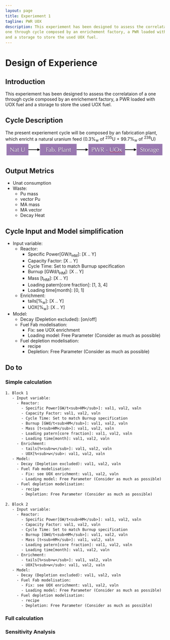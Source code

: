 ```yaml
---
layout: page
title: Experiement 1
tagline: PWR UOX
description: This experiement has been designed to assess the correlataion of a
one through cycle composed by an enrichement factory, a PWR loaded with UOX fuel
and a storage to store the used UOX fuel.
---
```



# Design of Experience

## Introduction
   This experiement has been designed to assess the correlataion of a
   one through cycle composed by an enrichement factory, a PWR loaded with UOX fuel
   and a storage to store the used UOX fuel.


## Cycle Description
   The present experiement cycle will be composed by an fabrication plant, which
   enricht a natural uranium feed (0.3%<sub>w</sub> of <sup>235</sup>U + 99.7%<sub>w</sub> of <sup>238</sup>U)
   ![Experiement 1 Shema](exp1.png)


## Output Metrics
   - Unat consumption
   - Waste:
     - Pu mass
     - vector Pu
     - MA mass
     - MA vector 
     - Decay Heat 


## Cycle Input and Model simplification
   - Input variable:
     - Reactor:
       - Specific Power[GW/t<sub>HM</sub>]: [X .. Y]
       - Capacity Factor: [X .. Y]
       - Cycle Time: Set to match Burnup specification
       - Burnup [GWd/t<sub>HM</sub>]: [X .. Y] 
       - Mass [t<sub>HM</sub>]: [X .. Y] 
       - Loading patern[core fraction]: [1, 3, 4]
       - Loading time[month]: [0, 1]
     - Enrichment:
       - tails[%<sub>w</sub>]: [X .. Y]
       - UOX[%<sub>w</sub>]: [X .. Y]
   - Model:
     - Decay (Depletion excluded): [on/off]
     - Fuel Fab modelisation: 
       - Fix: see UOX enrichment
       - Loading model: Free Parameter (Consider as much as possible)
     - Fuel depletion modelisation:
       - recipe 
       - Depletion: Free Parameter (Consider as much as possible)


## Do to
### Simple calculation
    1. Block 1
       - Input variable:
         - Reactor:
           - Specific Power[GW/t<sub>HM</sub>]: val1, val2, valn 
           - Capacity Factor: val1, val2, valn 
           - Cycle Time: Set to match Burnup specification
           - Burnup [GWd/t<sub>HM</sub>]: val1, val2, valn 
           - Mass [t<sub>HM</sub>]: val1, val2, valn  
           - Loading patern[core fraction]: val1, val2, valn 
           - Loading time[month]: val1, val2, valn 
         - Enrichment:
           - tails[%<sub>w</sub>]: val1, val2, valn 
           - UOX[%<sub>w</sub>: val1, val2, valn 
       - Model:
         - Decay (Depletion excluded): val1, val2, valn 
         - Fuel Fab modelisation: 
           - Fix: see UOX enrichment: val1, val2, valn 
           - Loading model: Free Parameter (Consider as much as possible)
         - Fuel depletion modelisation:
           - recipe 
           - Depletion: Free Parameter (Consider as much as possible)

    2. Block 2
       - Input variable:
         - Reactor:
           - Specific Power[GW/t<sub>HM</sub>]: val1, val2, valn 
           - Capacity Factor: val1, val2, valn 
           - Cycle Time: Set to match Burnup specification
           - Burnup [GWd/t<sub>HM</sub>]: val1, val2, valn 
           - Mass [t<sub>HM</sub>]: val1, val2, valn  
           - Loading patern[core fraction]: val1, val2, valn 
           - Loading time[month]: val1, val2, valn 
         - Enrichment:
           - tails[%<sub>w</sub>]: val1, val2, valn 
           - UOX[%<sub>w</sub>: val1, val2, valn 
       - Model:
         - Decay (Depletion excluded): val1, val2, valn 
         - Fuel Fab modelisation: 
           - Fix: see UOX enrichment: val1, val2, valn 
           - Loading model: Free Parameter (Consider as much as possible)
         - Fuel depletion modelisation:
           - recipe 
           - Depletion: Free Parameter (Consider as much as possible)

### Full calculation
  

### Sensitivity Analysis
